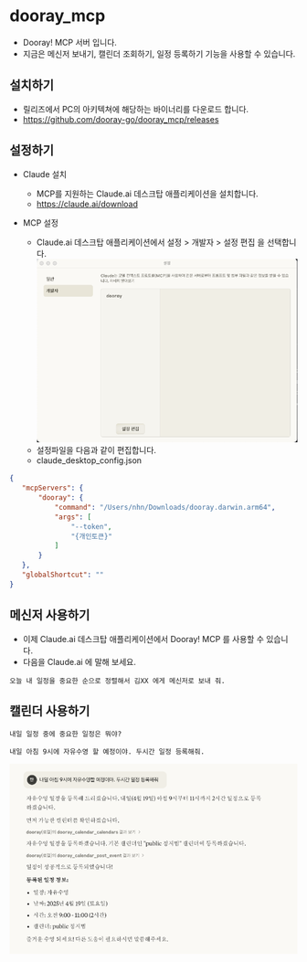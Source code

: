 # dooray_mcp
* Dooray! MCP 서버 입니다. 
* 지금은 메신저 보내기, 캘린더 조회하기, 일정 등록하기 기능을 사용할 수 있습니다. 

## 설치하기
* 릴리즈에서 PC의 아키텍쳐에 해당하는 바이너리를 다운로드 합니다. 
* https://github.com/dooray-go/dooray_mcp/releases

## 설정하기
* Claude 설치
  * MCP를 지원하는 Claude.ai 데스크탑 애플리케이션을 설치합니다.
  * https://claude.ai/download

* MCP 설정
  * Claude.ai 데스크탑 애플리케이션에서 설정 > 개발자 > 설정 편집 을 선택합니다. 
  ![img.png](img.png)
  * 설정파일을 다음과 같이 편집합니다. 
  * claude_desktop_config.json

 ```json
{
    "mcpServers": {
        "dooray": {
            "command": "/Users/nhn/Downloads/dooray.darwin.arm64",
            "args": [
                "--token",
                "{개인토큰}"
            ]
        }
    },
    "globalShortcut": ""
}
```

## 메신저 사용하기
* 이제 Claude.ai 데스크탑 애플리케이션에서 Dooray! MCP 를 사용할 수 있습니다.
* 다음을 Claude.ai 에 말해 보세요.
```shell
오늘 내 일정을 중요한 순으로 정렬해서 김XX 에게 메신저로 보내 줘.
```

## 캘린더 사용하기
```
내일 일정 중에 중요한 일정은 뭐야?
```
```
내일 아침 9시에 자유수영 할 예정이야. 두시간 일정 등록해줘.
```

![img_1.png](img_1.png)